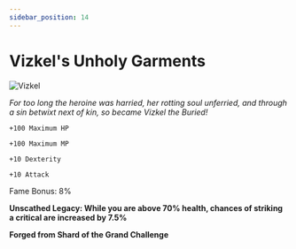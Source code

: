 ```yaml
---
sidebar_position: 14
---
```


# Vizkel's Unholy Garments

![Vizkel](https://vwiki.valorserver.com/api/item/picture/vizkel's%20unholy%20garments)

<i>For too long the heroine was harried, her rotting soul unferried, and through a sin betwixt next of kin, so became Vizkel the Buried!</i>

    +100 Maximum HP
    
    +100 Maximum MP
    
    +10 Dexterity
    
    +10 Attack
    
Fame Bonus: 8% 

**Unscathed Legacy: While you are above 70% health, chances of striking a critical are increased by 7.5%**

**Forged from Shard of the Grand Challenge**
